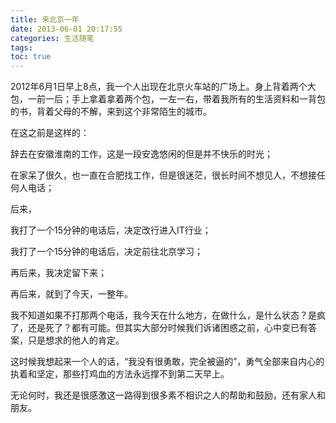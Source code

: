 ```yaml
---
title: 来北京一年
date: 2013-06-01 20:17:55
categories: 生活随笔
tags:
toc: true
---
```



2012年6月1日早上8点，我一个人出现在北京火车站的广场上。身上背着两个大包，一前一后；手上拿着拿着两个包，一左一右，带着我所有的生活资料和一背包的书，背着父母的不解，来到这个非常陌生的城市。
    
在这之前是这样的：

辞去在安徽淮南的工作，这是一段安逸悠闲的但是并不快乐的时光；

在家呆了很久，也一直在合肥找工作，但是很迷茫，很长时间不想见人，不想接任何人电话；

后来，

我打了一个15分钟的电话后，决定改行进入IT行业；

我打了一个15分钟的电话后，决定前往北京学习；

再后来，我决定留下来；

再后来，就到了今天，一整年。

我不知道如果不打那两个电话，我今天在什么地方，在做什么，是什么状态？是疯了，还是死了？都有可能。但其实大部分时候我们诉诸困惑之前，心中变已有答案，只是想求的他人的肯定。 

这时候我想起来一个人的话，“我没有很勇敢，完全被逼的”，勇气全部来自内心的执着和坚定，那些打鸡血的方法永远撑不到第二天早上。
    
无论何时，我还是很感激这一路得到很多素不相识之人的帮助和鼓励，还有家人和朋友。
